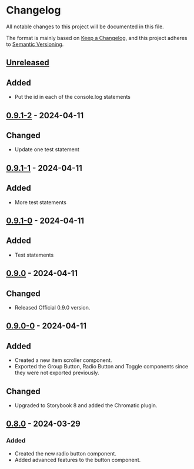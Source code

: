 # Changelog

All notable changes to this project will be documented in this file.

The format is mainly based on [Keep a Changelog](https://keepachangelog.com/en/1.0.0/),
and this project adheres to [Semantic Versioning](https://semver.org/spec/v2.0.0.html).

## [Unreleased]

## Added

- Put the id in each of the console.log statements

## [0.9.1-2] - 2024-04-11

## Changed

- Update one test statement

## [0.9.1-1] - 2024-04-11

## Added

- More test statements

## [0.9.1-0] - 2024-04-11

## Added

- Test statements

## [0.9.0] - 2024-04-11

## Changed

- Released Official 0.9.0 version.

## [0.9.0-0] - 2024-04-11

## Added

- Created a new item scroller component.
- Exported the Group Button, Radio Button and Toggle components since they were not exported previously.

## Changed

- Upgraded to Storybook 8 and added the Chromatic plugin.

## [0.8.0] - 2024-03-29

### Added

- Created the new radio button component.
- Added advanced features to the button component.


[unreleased]: https://github.com/Beehive-Software-Consultants/beesoft-components/compare/v0.9.1-2...develop
[0.9.1-2]: https://github.com/Beehive-Software-Consultants/beesoft-components/releases/tag/v0.9.1-2
[0.9.1-1]: https://github.com/Beehive-Software-Consultants/beesoft-components/releases/tag/v0.9.1-1
[0.9.1-0]: https://github.com/Beehive-Software-Consultants/beesoft-components/releases/tag/v0.9.1-0
[0.9.0]: https://github.com/Beehive-Software-Consultants/beesoft-components/releases/tag/v0.9.0
[0.9.0-0]: https://github.com/Beehive-Software-Consultants/beesoft-components/releases/tag/v0.9.0-0
[0.8.0]: https://github.com/Beehive-Software-Consultants/beesoft-components/releases/tag/v0.8.0
